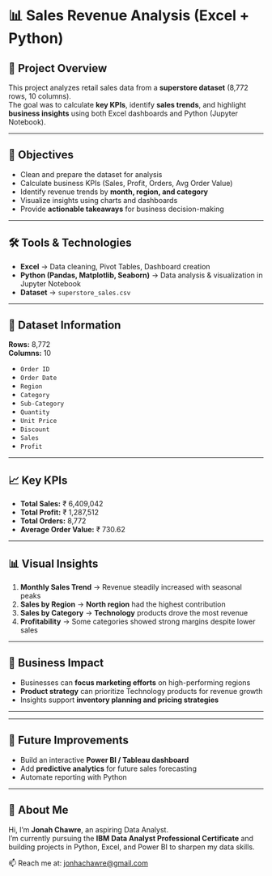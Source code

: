 # 📊 Sales Revenue Analysis (Excel + Python)

## 📌 Project Overview  
This project analyzes retail sales data from a **superstore dataset** (8,772 rows, 10 columns).  
The goal was to calculate **key KPIs**, identify **sales trends**, and highlight **business insights** using both Excel dashboards and Python (Jupyter Notebook).  

---

## 🎯 Objectives  
- Clean and prepare the dataset for analysis  
- Calculate business KPIs (Sales, Profit, Orders, Avg Order Value)  
- Identify revenue trends by **month, region, and category**  
- Visualize insights using charts and dashboards  
- Provide **actionable takeaways** for business decision-making  

---

## 🛠️ Tools & Technologies  
- **Excel** → Data cleaning, Pivot Tables, Dashboard creation  
- **Python (Pandas, Matplotlib, Seaborn)** → Data analysis & visualization in Jupyter Notebook  
- **Dataset** → `superstore_sales.csv`  

---

## 📂 Dataset Information  
**Rows:** 8,772  
**Columns:** 10  
- `Order ID`  
- `Order Date`  
- `Region`  
- `Category`  
- `Sub-Category`  
- `Quantity`  
- `Unit Price`  
- `Discount`  
- `Sales`  
- `Profit`  

---

## 📈 Key KPIs  
- **Total Sales:** ₹ 6,409,042  
- **Total Profit:** ₹ 1,287,512  
- **Total Orders:** 8,772  
- **Average Order Value:** ₹ 730.62  

---

## 📊 Visual Insights  
1. **Monthly Sales Trend** → Revenue steadily increased with seasonal peaks  
2. **Sales by Region** → **North region** had the highest contribution  
3. **Sales by Category** → **Technology** products drove the most revenue  
4. **Profitability** → Some categories showed strong margins despite lower sales  

---

## 🚀 Business Impact  
- Businesses can **focus marketing efforts** on high-performing regions  
- **Product strategy** can prioritize Technology products for revenue growth  
- Insights support **inventory planning and pricing strategies**  

---


---

## 📌 Future Improvements  
- Build an interactive **Power BI / Tableau dashboard**  
- Add **predictive analytics** for future sales forecasting  
- Automate reporting with Python  

---

## 🙋 About Me  
Hi, I’m **Jonah Chawre**, an aspiring Data Analyst.  
I’m currently pursuing the **IBM Data Analyst Professional Certificate** and building projects in Python, Excel, and Power BI to sharpen my data skills.  

📫 Reach me at: jonhachawre@gmail.com 
